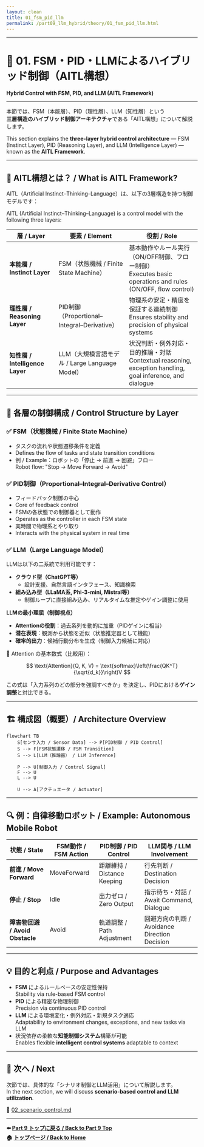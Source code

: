 ```yaml
---
layout: clean
title: 01_fsm_pid_llm
permalink: /part09_llm_hybrid/theory/01_fsm_pid_llm.html
---
```


---

# 🤖 01. FSM・PID・LLMによるハイブリッド制御（AITL構想）  
**Hybrid Control with FSM, PID, and LLM (AITL Framework)**

---

本節では、FSM（本能層）、PID（理性層）、LLM（知性層）という  
**三層構造のハイブリッド制御アーキテクチャ**である「AITL構想」について解説します。  

This section explains the **three-layer hybrid control architecture** — FSM (Instinct Layer), PID (Reasoning Layer), and LLM (Intelligence Layer) — known as the **AITL Framework**.

---

## 🧠 **AITL構想とは？ / What is AITL Framework?**

AITL（Artificial Instinct–Thinking–Language）は、以下の3層構造を持つ制御モデルです：  

AITL (Artificial Instinct–Thinking–Language) is a control model with the following three layers:

| **層 / Layer** | **要素 / Element** | **役割 / Role** |
|----|------|------|
| **本能層 / Instinct Layer** | FSM（状態機械 / Finite State Machine） | 基本動作やルール実行（ON/OFF制御、フロー制御）<br>Executes basic operations and rules (ON/OFF, flow control) |
| **理性層 / Reasoning Layer** | PID制御（Proportional–Integral–Derivative） | 物理系の安定・精度を保証する連続制御<br>Ensures stability and precision of physical systems |
| **知性層 / Intelligence Layer** | LLM（大規模言語モデル / Large Language Model） | 状況判断・例外対応・目的推論・対話<br>Contextual reasoning, exception handling, goal inference, and dialogue |

---

## 🧩 **各層の制御構成 / Control Structure by Layer**

### ✅ **FSM（状態機械 / Finite State Machine）**

- タスクの流れや状態遷移条件を定義  
- Defines the flow of tasks and state transition conditions  
- 例 / Example：ロボットの「停止 → 前進 → 回避」フロー  
  Robot flow: "Stop → Move Forward → Avoid"

### ✅ **PID制御（Proportional–Integral–Derivative Control）**

- フィードバック制御の中心  
- Core of feedback control  
- FSMの各状態での制御器として動作  
- Operates as the controller in each FSM state  
- 実時間で物理系とやり取り  
- Interacts with the physical system in real time

### ✅ **LLM（Large Language Model）**

LLMは以下の二系統で利用可能です：  

- **クラウド型（ChatGPT等）**  
  - 設計支援、自然言語インタフェース、知識検索  
- **組み込み型（LLaMA系, Phi-3-mini, Mistral等）**  
  - 制御ループに直接組み込み、リアルタイムな推定やゲイン調整に使用  

**LLMの最小理屈（制御視点）**  
- **Attentionの役割**：過去系列を動的に加重（PIDゲインに相当）  
- **潜在表現**：観測から状態を近似（状態推定器として機能）  
- **確率的出力**：候補行動分布を生成（制御入力候補に対応）  

📐 Attention の基本数式（比較用）：  

$$
\text{Attention}(Q, K, V) = \text{softmax}\left(\frac{QK^T}{\sqrt{d_k}}\right)V
$$  

この式は「入力系列のどの部分を強調すべきか」を決定し、PIDにおける**ゲイン調整**と対比できる。

---

## 🏗️ **構成図（概要）/ Architecture Overview**

```mermaid
flowchart TB
    S[センサ入力 / Sensor Data] --> P[PID制御 / PID Control]
    S --> F[FSM状態遷移 / FSM Transition]
    S --> L[LLM（推論器） / LLM Inference]

    P --> U[制御入力 / Control Signal]
    F --> U
    L --> U

    U --> A[アクチュエータ / Actuator]
```

---

## 🔍 **例：自律移動ロボット / Example: Autonomous Mobile Robot**

| **状態 / State** | **FSM動作 / FSM Action** | **PID制御 / PID Control** | **LLM関与 / LLM Involvement** |
|------|---------|----------|----------|
| **前進 / Move Forward** | MoveForward | 距離維持 / Distance Keeping | 行先判断 / Destination Decision |
| **停止 / Stop** | Idle | 出力ゼロ / Zero Output | 指示待ち・対話 / Await Command, Dialogue |
| **障害物回避 / Avoid Obstacle** | Avoid | 軌道調整 / Path Adjustment | 回避方向の判断 / Avoidance Direction Decision |

---

## 💡 **目的と利点 / Purpose and Advantages**

- **FSM** によるルールベースの安定性保持  
  Stability via rule-based FSM control  
- **PID** による精密な物理制御  
  Precision via continuous PID control  
- **LLM** による環境変化・例外対応・新規タスク適応  
  Adaptability to environment changes, exceptions, and new tasks via LLM  
- 状況依存の柔軟な**知能制御システム**構築が可能  
  Enables flexible **intelligent control systems** adaptable to context

---

## 📁 **次へ / Next**

次節では、具体的な「シナリオ制御とLLM活用」について解説します。  
In the next section, we will discuss **scenario-based control and LLM utilization**.

📄 [02_scenario_control.md](https://samizo-aitl.github.io/EduController/part09_llm_hybrid/theory/02_scenario_control.html)

---

**⬅️ [Part 9 トップに戻る / Back to Part 9 Top](https://samizo-aitl.github.io/EduController/part09_llm_hybrid/)**  
**🏠 [トップページ / Back to Home](https://samizo-aitl.github.io/EduController/)**

